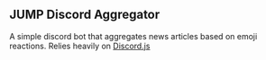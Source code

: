JUMP Discord Aggregator
---

A simple discord bot that aggregates news articles based on emoji reactions.
Relies heavily on [Discord.js](https://discord.js.org/)